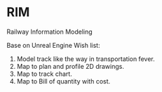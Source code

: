 # RIM
Railway Information Modeling

Base on Unreal Engine
Wish list:
1. Model track like the way in transportation fever.
2. Map to plan and profile 2D drawings.
3. Map to track chart.
4. Map to Bill of quantity with cost. 
